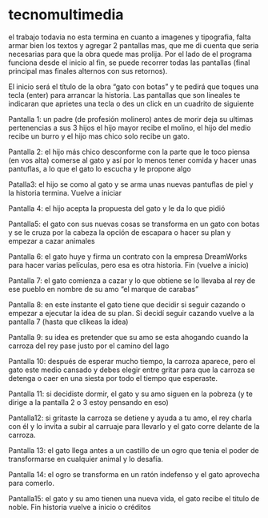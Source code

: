 # tecnomultimedia

el trabajo todavia no esta termina en cuanto a imagenes y tipografia, falta armar bien los textos y agregar 2 pantallas mas, que me di cuenta que seria necesarias para que la obra quede mas prolija.
Por el lado de el programa funciona desde el inicio al fin, se puede recorrer todas las pantallas (final principal mas finales alternos con sus retornos).


El inicio será el título de la obra “gato con botas” y te pedirá que toques una tecla (enter) para arrancar la historia.
Las pantallas que son lineales te indicaran que aprietes una tecla o des un click en un cuadrito de siguiente

Pantalla 1: un padre (de profesión molinero) antes de morir deja su ultimas pertenencias a sus 3 hijos el hijo mayor recibe el molino, el hijo del medio recibe un burro y el hijo mas chico solo recibe un gato.

Pantalla 2: el hijo más chico desconforme con la parte que le toco piensa (en vos alta) comerse al gato y así por lo menos tener comida y hacer unas pantuflas, a lo que el gato lo escucha y le propone algo  

Patalla3: el hijo se como al gato y se arma unas nuevas pantuflas de piel y la historia termina. Vuelve a iniciar

Pantalla 4: el hijo acepta la propuesta del gato y le da lo que pidió

Pantalla5: el gato con sus nuevas cosas se transforma en un gato con botas y se le cruza por la cabeza la opción de escapara o hacer su plan y empezar a cazar animales

Pantalla 6: el gato huye y firma un contrato con la empresa DreamWorks para hacer varias películas, pero esa es otra historia. Fin (vuelve a inicio)

Pantalla 7: el gato comienza a cazar y lo que obtiene se lo llevaba al rey de ese pueblo en nombre de su amo “el marque de carabas”

Pantalla 8: en este instante el gato tiene que decidir si seguir cazando o empezar a ejecutar la idea de su plan. Si decidí seguir cazando vuelve a la pantalla 7 (hasta que clikeas la idea)

Pantalla 9: su idea es pretender que su amo se esta ahogando cuando la carroza del rey pase justo por el camino del lago 

Pantalla 10: después de esperar mucho tiempo, la carroza aparece, pero el gato este medio cansado y debes elegir entre gritar para que la carroza se detenga o caer en una siesta por todo el tiempo que esperaste.

Pantalla 11: si decidiste dormir, el gato y su amo siguen en la pobreza (y te dirige a la pantalla 2 o 3 estoy pensando en eso)

Pantalla12: si gritaste la carroza se detiene y ayuda a tu amo, el rey charla con él y lo invita a subir al carruaje para llevarlo y el gato corre delante de la carroza.

Pantalla 13: el gato llega antes a un castillo de un ogro que tenia el poder de transformarse en cualquier animal y lo desafía.

Pantalla 14: el ogro se transforma en un ratón indefenso y el gato aprovecha para comerlo.

Pantalla15: el gato y su amo tienen una nueva vida, el gato recibe el titulo de noble. Fin historia vuelve a inicio o créditos
